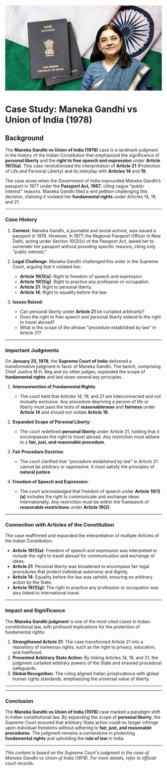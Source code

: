 ![alt text](image-13.png)


# Case Study: **Maneka Gandhi vs Union of India (1978)**

## **Background**
The **Maneka Gandhi vs Union of India (1978)** case is a landmark judgment in the history of the Indian Constitution that emphasized the significance of **personal liberty** and the **right to free speech and expression** under **Article 19(1)(a)**. This case revolutionized the interpretation of **Article 21** (Protection of Life and Personal Liberty) and its interplay with **Articles 14** and **19**.

The case arose when the Government of India impounded Maneka Gandhi’s passport in 1977 under the **Passport Act, 1967**, citing vague "public interest" reasons. Maneka Gandhi filed a writ petition challenging this decision, claiming it violated her **fundamental rights** under Articles 14, 19, and 21.

---

### **Case History**
1. **Context**: Maneka Gandhi, a journalist and social activist, was issued a passport in 1976. However, in 1977, the Regional Passport Officer in New Delhi, acting under Section 10(3)(c) of the Passport Act, asked her to surrender her passport without providing specific reasons, citing only "public interest."
   
2. **Legal Challenge**: Maneka Gandhi challenged this order in the Supreme Court, arguing that it violated her:
   - **Article 19(1)(a)**: Right to freedom of speech and expression.
   - **Article 19(1)(g)**: Right to practice any profession or occupation.
   - **Article 21**: Right to personal liberty.
   - **Article 14**: Right to equality before the law.

3. **Issues Raised**:
   - Can personal liberty under **Article 21** be curtailed arbitrarily?
   - Does the right to free speech and personal liberty extend to the right to travel abroad?
   - What is the scope of the phrase "procedure established by law" in Article 21?

---

### **Important Judgments**
On **January 25, 1978**, the **Supreme Court of India** delivered a transformative judgment in favor of Maneka Gandhi. The bench, comprising Chief Justice M.H. Beg and six other judges, expanded the scope of **fundamental rights** and laid down several key principles.

1. **Interconnection of Fundamental Rights**:
   - The court held that Articles 14, 19, and 21 are interconnected and not mutually exclusive. Any procedure depriving a person of life or liberty must pass the tests of **reasonableness** and **fairness** under **Article 14** and should not violate **Article 19**.

2. **Expanded Scope of Personal Liberty**:
   - The court redefined **personal liberty** under Article 21, holding that it encompasses the right to travel abroad. Any restriction must adhere to a **fair, just, and reasonable procedure**.

3. **Fair Procedure Doctrine**:
   - The court clarified that "procedure established by law" in Article 21 cannot be arbitrary or oppressive. It must satisfy the principles of **natural justice**.

4. **Freedom of Speech and Expression**:
   - The court acknowledged that freedom of speech under **Article 19(1)(a)** includes the right to communicate and exchange ideas internationally. Any restriction must be within the framework of **reasonable restrictions** under **Article 19(2)**.

---

### **Connection with Articles of the Constitution**
The case reaffirmed and expanded the interpretation of multiple Articles of the Indian Constitution:
- **Article 19(1)(a)**: Freedom of speech and expression was interpreted to include the right to travel abroad for communication and exchange of ideas.
- **Article 21**: Personal liberty was broadened to encompass fair legal procedures that protect individual autonomy and dignity.
- **Article 14**: Equality before the law was upheld, ensuring no arbitrary action by the State.
- **Article 19(1)(g)**: The right to practice any profession or occupation was also linked to international travel.

---

### **Impact and Significance**
The **Maneka Gandhi judgment** is one of the most cited cases in Indian constitutional law, with profound implications for the protection of fundamental rights:
1. **Strengthened Article 21**: The case transformed Article 21 into a repository of numerous rights, such as the right to privacy, education, and livelihood.
2. **Prevented Arbitrary State Action**: By linking Articles 14, 19, and 21, the judgment curtailed arbitrary powers of the State and ensured procedural safeguards.
3. **Global Recognition**: The ruling aligned Indian jurisprudence with global human rights standards, emphasizing the universal value of liberty.

---

---

### **Conclusion**
The **Maneka Gandhi vs Union of India (1978)** case marked a paradigm shift in Indian constitutional law. By expanding the scope of **personal liberty**, the Supreme Court ensured that arbitrary State action could no longer infringe upon individual freedoms without adhering to **fair, just, and reasonable procedures**. The judgment remains a cornerstone in protecting **fundamental rights** and upholding the **rule of law** in India.

---

*This content is based on the Supreme Court's judgment in the case of Maneka Gandhi vs Union of India (1978). For more details, refer to official court records.*  
